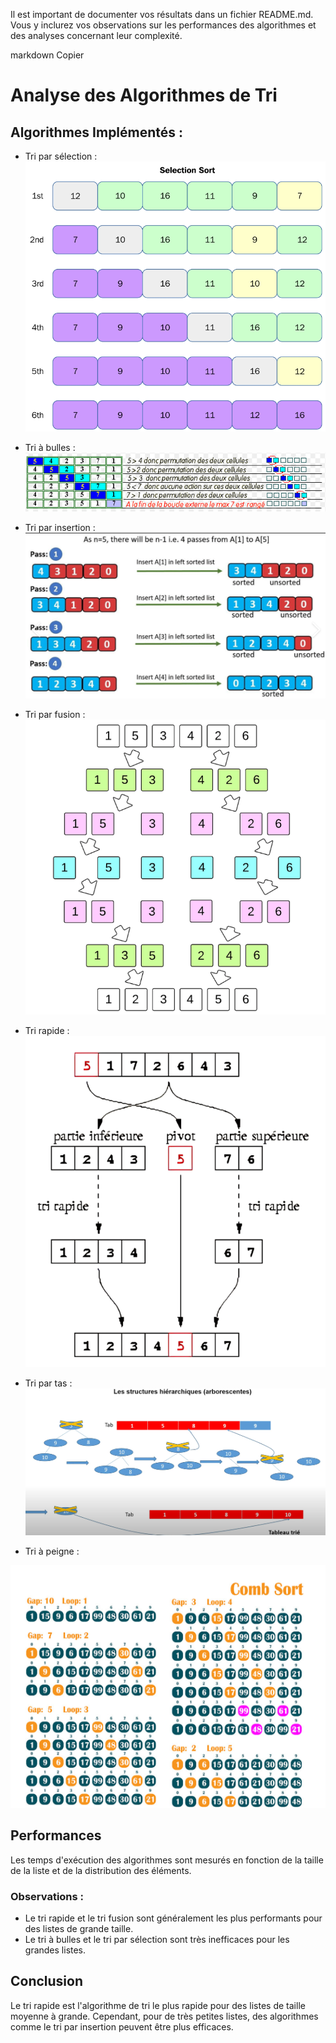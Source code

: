 
Il est important de documenter vos résultats dans un fichier README.md. Vous y inclurez vos observations sur les performances des algorithmes et des analyses concernant leur complexité.

markdown
Copier
# Analyse des Algorithmes de Tri

## Algorithmes Implémentés :
- Tri par sélection :
![Diagramme explicatif](imageAlgo/selection.png)

- Tri à bulles :
![Diagramme explicatif](imageAlgo/bulles.png)
- Tri par insertion :
![Diagramme explicatif](imageAlgo/insertion.png)
- Tri par fusion :
![Diagramme explicatif](imageAlgo/fusion.png)
- Tri rapide :
![Diagramme explicatif](imageAlgo/rapide.png)
- Tri par tas :
![Diagramme explicatif](imageAlgo/tas.png)
- Tri à peigne :
  
![Diagramme explicatif](imageAlgo/peigne.png)

## Performances
Les temps d'exécution des algorithmes sont mesurés en fonction de la taille de la liste et de la distribution des éléments.

### Observations :
- Le tri rapide et le tri fusion sont généralement les plus performants pour des listes de grande taille.
- Le tri à bulles et le tri par sélection sont très inefficaces pour les grandes listes.

## Conclusion
Le tri rapide est l'algorithme de tri le plus rapide pour des listes de taille moyenne à grande. Cependant, pour de très petites listes, des algorithmes comme le tri par insertion peuvent être plus efficaces.
